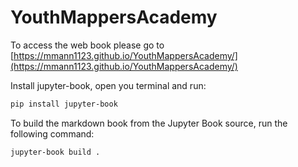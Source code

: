 # YouthMappersAcademy

To access the web book please go to [https://mmann1123.github.io/YouthMappersAcademy/](https://mmann1123.github.io/YouthMappersAcademy/)

Install jupyter-book, open you terminal and run:

```bash
pip install jupyter-book
```


To build the markdown book from the Jupyter Book source, run the following command:

```bash
jupyter-book build .
```